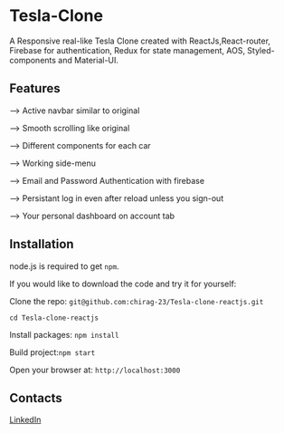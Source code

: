 # Tesla-Clone
A Responsive real-like Tesla Clone created with ReactJs,React-router, Firebase for authentication, Redux for state management, AOS, Styled-components and Material-UI.

## Features
--> Active navbar similar to original

--> Smooth scrolling like original

--> Different components for each car

--> Working side-menu

--> Email and Password Authentication with firebase

--> Persistant log in even after reload unless you sign-out

--> Your personal dashboard on account tab


## Installation

node.js is required to get `npm`.

If you would like to download the code and try it for yourself:

Clone the repo: `git@github.com:chirag-23/Tesla-clone-reactjs.git`

`cd Tesla-clone-reactjs`

Install packages: `npm install`

Build project:`npm start`

Open your browser at: `http://localhost:3000`

## Contacts
<a href="linkedin.com/in/harsh-vijay-ba6413193/" target="_blank"></i>LinkedIn</a>
